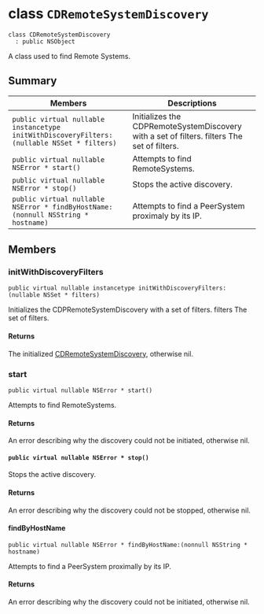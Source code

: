 # class `CDRemoteSystemDiscovery` 

```
class CDRemoteSystemDiscovery
  : public NSObject
```  

A class used to find Remote Systems.

## Summary

 Members                        | Descriptions                                
--------------------------------|---------------------------------------------
`public virtual nullable instancetype initWithDiscoveryFilters:(nullable NSSet * filters)` | Initializes the CDPRemoteSystemDiscovery with a set of filters.  filters The set of filters.
`public virtual nullable NSError * start()` | Attempts to find RemoteSystems.
`public virtual nullable NSError * stop()` | Stops the active discovery.
`public virtual nullable NSError * findByHostName:(nonnull NSString * hostname)` | Attempts to find a PeerSystem proximaly by its IP.

## Members

### initWithDiscoveryFilters
`public virtual nullable instancetype initWithDiscoveryFilters:(nullable NSSet * filters)` 

Initializes the CDPRemoteSystemDiscovery with a set of filters.  filters The set of filters.

#### Returns
The initialized [CDRemoteSystemDiscovery](#interface_c_d_remote_system_discovery), otherwise nil.

### start
`public virtual nullable NSError * start()` 

Attempts to find RemoteSystems.

#### Returns
An error describing why the discovery could not be initiated, otherwise nil.

#### `public virtual nullable NSError * stop()` 

Stops the active discovery.

#### Returns
An error describing why the discovery could not be stopped, otherwise nil.

#### findByHostName
`public virtual nullable NSError * findByHostName:(nonnull NSString * hostname)` 

Attempts to find a PeerSystem proximally by its IP.

#### Returns
An error describing why the discovery could not be initiated, otherwise nil.